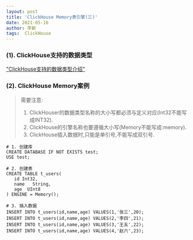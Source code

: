 ```yaml
---
layout: post
title: 'ClickHouse Memory表引擎(三)'
date: 2021-05-16
author: 李新
tags:  ClickHouse
---
```


### (1). ClickHouse支持的数据类型
["ClickHouse支持的数据类型介绍"](https://clickhouse.tech/docs/zh/sql-reference/data-types/)

### (2). ClickHouse Memory案例
> 需要注意:    
> 1. ClickHouser的数据类型名称的大小写都必须与定义对应(Int32不能写成INT32).    
> 2. ClickHouse的引擎名称也要遵循大小写(Memory不能写成:memory).  
> 3. ClickHouse插入数据时,只能是单引号,不能写成双引号.  

```
# 1. 创建库
CREATE DATABASE IF NOT EXISTS test;
USE test;

# 2. 创建表
CREATE TABLE t_users(
   id Int32,
   name   String,
   age  UInt8
) ENGINE = Memory();

# 3. 插入数据
INSERT INTO t_users(id,name,age) VALUES(1,'张三',20);
INSERT INTO t_users(id,name,age) VALUES(2,'李四',21);
INSERT INTO t_users(id,name,age) VALUES(3,'王五',22);
INSERT INTO t_users(id,name,age) VALUES(4,'赵六',23);
```